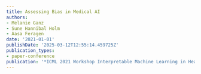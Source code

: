 ```yaml
---
title: Assessing Bias in Medical AI
authors:
- Melanie Ganz
- Sune Hannibal Holm
- Aasa Feragen
date: '2021-01-01'
publishDate: '2025-03-12T12:55:14.459725Z'
publication_types:
- paper-conference
publication: '*ICML 2021 Workshop Interpretable Machine Learning in Healthcare*'
---
```

